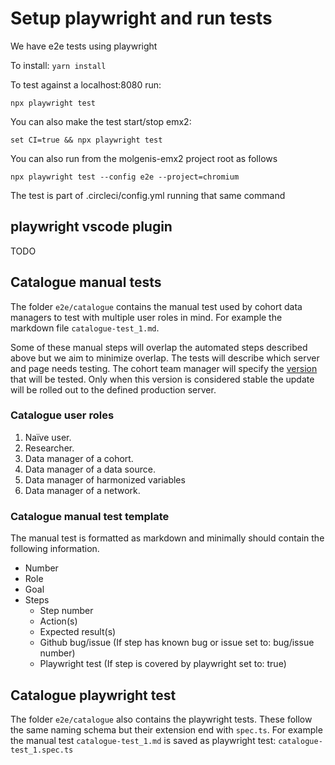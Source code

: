 # Setup playwright and run tests

We have e2e tests using playwright

To install:
```yarn install```

To test against a localhost:8080 run:

```npx playwright test```

You can also make the test start/stop emx2:

```set CI=true && npx playwright test```

You can also run from the molgenis-emx2 project root as follows

```npx playwright test --config e2e --project=chromium```

The test is part of .circleci/config.yml running that same command

## playwright vscode plugin

TODO

## Catalogue manual tests

The folder `e2e/catalogue` contains the manual test used by cohort data managers to test with multiple user roles in mind. For example the markdown file `catalogue-test_1.md`.

 Some of these manual steps will overlap the automated steps described above but we aim to minimize overlap. The tests will describe which server and page needs testing. The cohort team manager will specify the [version](https://github.com/molgenis/molgenis-emx2/releases) that will be tested. Only when this version is considered stable the update will be rolled out to the defined production server.

### Catalogue user roles

1. Naïve user.
2. Researcher.
3. Data manager of a cohort.
4. Data manager of a data source.
5. Data manager of harmonized variables
6. Data manager of a network.

### Catalogue manual test template

The manual test is formatted as markdown and minimally should contain the following information.

- Number
- Role
- Goal
- Steps
  - Step number
  - Action(s)
  - Expected result(s)
  - Github bug/issue (If step has known bug or issue set to: bug/issue number)
  - Playwright test (If step is covered by playwright set to: true)

## Catalogue playwright test

The folder `e2e/catalogue` also contains the playwright tests. These follow the same naming schema but their extension end with `spec.ts`. For example the manual test `catalogue-test_1.md` is saved as playwright test: `catalogue-test_1.spec.ts`
